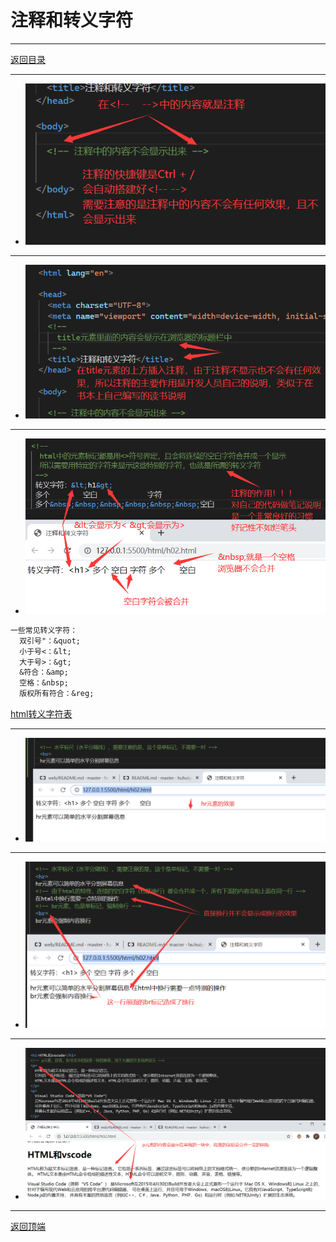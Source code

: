 # 注释和转义字符

---

[返回目录](/basic/README.md)

---

- ![step01](/course-images/img0021.png)

---

- ![step01](/course-images/img0022.png)

---

- ![step01](/course-images/img0023.png)

```txt
一些常见转义字符：
  双引号"：&quot;
  小于号<：&lt;
  大于号>：&gt;
  &符合：&amp;
  空格：&nbsp;
  版权所有符合：&reg;
```

[html转义字符表](https://tool.oschina.net/commons?type=2)

---

- ![step01](/course-images/img0024.png)

---

- ![step01](/course-images/img0025.png)

---

- ![step01](/course-images/img0026.png)

---
[返回顶端](#注释和转义字符)
